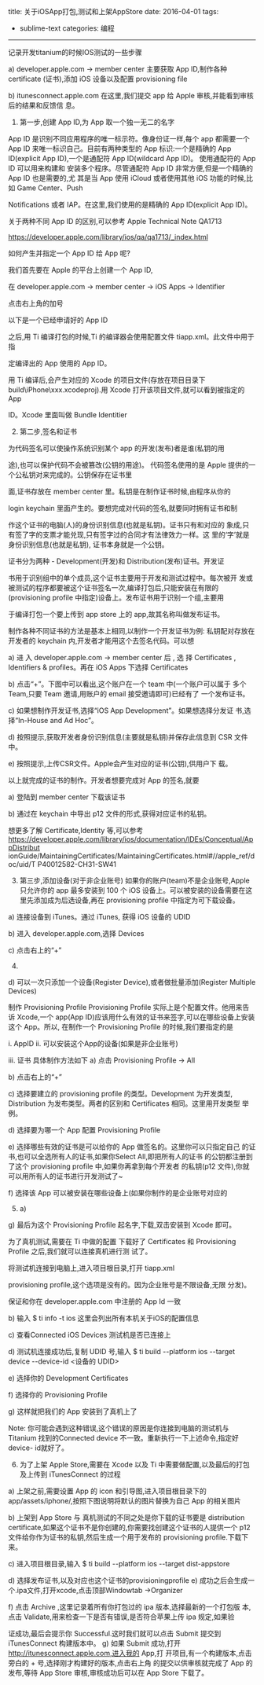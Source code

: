 title: 关于iOSApp打包,测试和上架AppStore
date: 2016-04-01
tags: 
  - sublime-text
categories: 编程

---
记录开发titanium的时候IOS测试的一些步骤
<!--more-->  
a) developer.apple.com -> member center 
主要获取 App ID,制作各种 certificate (证书),添加 iOS 设备以及配置 provisioning file

b) itunesconnect.apple.com 
在这里,我们提交 app 给 Apple 审核,并能看到审核后的结果和反馈信 息。

1. 第一步,创建 App ID,为 App 取一个独一无二的名字

App ID 是识别不同应用程序的唯一标示符。像身份证一样,每个 app 都需要一个 App ID 来唯一标识自己。目前有两种类型的 App 标识:一个是精确的 App ID(explicit App ID),一个是通配符 App ID(wildcard App ID)。 使用通配符的 App ID 可以用来构建和 安装多个程序。尽管通配符 App ID 非常方便,但是一个精确的 App ID 也是需要的,尤 其是当 App 使用 iCloud 或者使用其他 iOS 功能的时候,比如 Game Center、Push

Notifications 或者 IAP。在这里,我们使用的是精确的 App ID(explicit App ID)。

关于两种不同 App ID 的区别,可以参考 Apple Technical Note QA1713

https://developer.apple.com/library/ios/qa/qa1713/_index.html

如何产生并指定一个 App ID 给 App 呢?

我们首先要在 Apple 的平台上创建一个 App ID,

在 developer.apple.com -> member center -> iOS Apps -> Identifier

点击右上角的加号

 
以下是一个已经申请好的 App ID

之后,用 Ti 编译打包的时候,Ti 的编译器会使用配置文件 tiapp.xml。此文件中用于指

定编译出的 App 使用的 App ID。

用 Ti 编译后,会产生对应的 Xcode 的项目文件(存放在项目目录下 build\\iPhone\\xxx.xcodeproj).用 Xcode 打开该项目文件,就可以看到被指定的 App

ID。Xcode 里面叫做 Bundle Identitier

2. 第二步,签名和证书

为代码签名可以使操作系统识别某个 app 的开发(发布)者是谁(私钥的用

途),也可以保护代码不会被篡改(公钥的用途)。
代码签名使用的是 Apple 提供的一个公私钥对来完成的。公钥保存在证书里

面,证书存放在 member center 里。私钥是在制作证书时候,由程序从你的

login keychain 里面产生的。要想完成对代码的签名,就要同时拥有证书和制

作这个证书的电脑(人)的身份识别信息(也就是私钥)。证书只有和对应的
象成,只有签了字的支票才能兑现,只有签字过的合同才有法律效力一样。这
里的‘字’就是身份识别信息(也就是私钥), 证书本身就是一个公钥。

证书分为两种 - Development(开发)和 Distribution(发布)证书。开发证

书用于识别组中的单个成员,这个证书主要用于开发和测试过程中。每次被开
发或被测试的程序都要被这个证书签名一次,编译打包后,只能安装在有限的
(provisioning profile 中指定)设备上。发布证书用于识别一个组,主要用

于编译打包一个要上传到 app store 上的 app,故其名称叫做发布证书。

制作各种不同证书的方法是基本上相同,以制作一个开发证书为例:
私钥配对存放在开发者的 keychain 内,开发者才能用这个去签名代码。可以想

a) 进 入 developer.apple.com -> member center 后 , 选 择 Certificates , Identifiers & profiles。再在 iOS Apps 下选择 Certificates

b) 点击“+”。下图中可以看出,这个账户在一个 team 中(一个账户可以属于 多个 Team,只要 Team 邀请,用账户的 email 接受邀请即可)已经有了 一个发布证书。

c) 如果想制作开发证书,选择“iOS App Development”。如果想选择分发证 书,选择“In-House and Ad Hoc”。

d) 按照提示,获取开发者身份识别信息(主要就是私钥)并保存此信息到 CSR 文件中。

e) 按照提示,上传CSR文件。Apple会产生对应的证书(公钥),供用户下 载。

以上就完成的证书的制作。开发者想要完成对 App 的签名,就要

a)  登陆到 member center 下载该证书

b)  通过在 keychain 中导出 p12 文件的形式,获得对应证书的私钥。

想更多了解 Certificate,Identity 等,可以参考 https://developer.apple.com/library/ios/documentation/IDEs/Conceptual/AppDistribut ionGuide/MaintainingCertificates/MaintainingCertificates.html#//apple_ref/doc/uid/T P40012582-CH31-SW41

3. 第三步,添加设备(对于非企业账号) 如果你的账户(team)不是企业账号,Apple 只允许你的 app 最多安装到 100 个 iOS 设备上。可以被安装的设备需要在这里先添加成为后选设备,再在 provisioning profile 中指定为可下载设备。

a)  连接设备到 iTunes。通过 iTunes, 获得 iOS 设备的 UDID

b)  进入 developer.apple.com,选择 Devices

c) 点击右上的“+”

4.

d) 可以一次只添加一个设备(Register Device),或者做批量添加(Register Multiple Devices)

制作 Provisioning Profile
Provisioning Profile 实际上是个配置文件。他用来告诉 Xcode,一个 app(App ID)应该用什么有效的证书来签字,可以在哪些设备上安装这个 App。所以, 在制作一个 Provisioning Profile 的时候,我们要指定的是

i. AppID 
ii. 可以安装这个App的设备(如果是非企业账号)

iii. 证书
具体制作方法如下 
a) 点击 Provisioning Profile -> All

b) 点击右上的“+”

c) 选择要建立的 provisioning profile 的类型。Development 为开发类型, Distribution 为发布类型。两者的区别和 Certificates 相同。这里用开发类型 举例。

d) 选择要为哪一个 App 配置 Provisioning Profile

e)  选择哪些有效的证书是可以给你的 App 做签名的。这里你可以只指定自己 的证书,也可以全选所有人的证书,如果你Select All,即把所有人的证书 的公钥都注册到了这个 provisioning profile 中,如果你再拿到每个开发者 的私钥(p12 文件),你就可以用所有人的证书进行开发测试了~

f)  选择该 App 可以被安装在哪些设备上(如果你制作的是企业账号对应的

5. a)

g) 最后为这个 Provisioning Profile 起名字,下载,双击安装到 Xcode 即可。

为了真机测试,需要在 Ti 中做的配置
下载好了 Certificates 和 Provisioning Profile 之后,我们就可以连接真机进行测 试了。

将测试机连接到电脑上,进入项目根目录,打开 tiapp.xml

provisioning profile,这个选项是没有的。因为企业账号是不限设备,无限 分发)。

保证<id>和你在 developer.apple.com 中注册的 App Id 一致

b)  输入 $ ti info -t ios 这里会列出所有本机关于iOS的配置信息

c)  查看Connected iOS Devices 测试机是否已连接上

d)  测试机连接成功后,复制 UDID 号,输入 
$ ti build --platform ios --target device --device-id <设备的 UDID>

e)  选择你的 Development Certificates

f)  选择你的 Provisioning Profile

g)  这样就把我们的 App 安装到了真机上了

Note: 你可能会遇到这种错误,这个错误的原因是你连接到电脑的测试机与 Titanium 找到的Connected device 不一致。重新执行一下上述命令,指定好device- id就好了。

6. 为了上架 Apple Store,需要在 Xcode 以及 Ti 中需要做配置,以及最后的打包 及上传到 iTunesConnect 的过程

a) 上架之前,需要设置 App 的 icon 和引导图,进入项目根目录下的 app/assets/iphone/,按照下图说明将默认的图片替换为自己 App 的相关图片

b) 上架到 App Store 与 真机测试的不同之处是你下载的证书要是 distribution certificate,如果这个证书不是你创建的,你需要找创建这个证书的人提供一个 p12 文件给你作为证书的私钥,然后生成一个用于发布的 provisioning profile.下载下 来。

c) 进入项目根目录,输入 
$ ti build --platform ios --target dist-appstore

d) 选择发布证书,以及对应也这个证书的provisioningprofile 
e) 成功之后会生成一个.ipa文件,打开xcode,点击顶部Windowtab ->Organizer

f) 点击 Archive ,这里记录着所有你打包过的 ipa 版本,选择最新的一个打包版 本,点击 Validate,用来检查一下是否有错误,是否符合苹果上传 ipa 规定,如果验

证成功,最后会提示你 Successful.这时我们就可以点击 Submit 提交到 iTunesConnect 构建版本中。 
g) 如果 Submit 成功,打开 http://itunesconnect.apple.com,进入我的 App,打 开项目,有一个构建版本,点击旁白的 + 号,选择刚才构建好的版本,点击右上角 的提交以供审核就完成了 App 的发布,等待 App Store 审核,审核成功后可以在 App Store 下载了。 